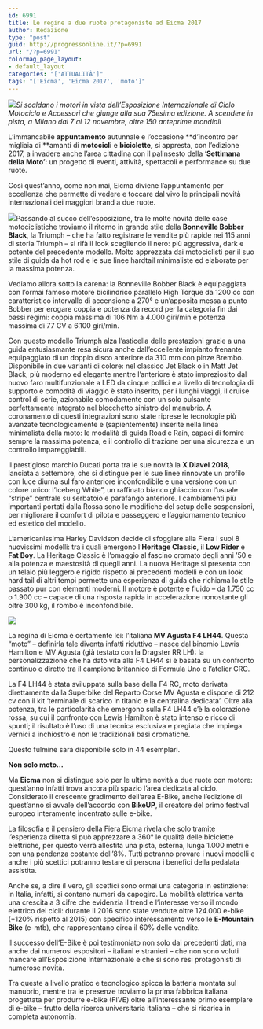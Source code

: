 ```yaml
---
id: 6991
title: Le regine a due ruote protagoniste ad Eicma 2017
author: Redazione
type: "post"
guid: http://progressonline.it/?p=6991
url: "/?p=6991"
colormag_page_layout:
- default_layout
categories: "['ATTUALITÀ']"
tags: "['Eicma', 'Eicma 2017', 'moto']"
---
```


*![](https://progressonline.it/wp-content/uploads/2017/10/eicma.png)Si scaldano i motori in vista dell’Esposizione Internazionale di Ciclo Motociclo e Accessori che giunge alla sua 75esima edizione. A scendere in pista, a Milano dal 7 al 12 novembre, oltre 150 anteprime mondiali*

L’immancabile **appuntamento** autunnale e l’occasione **d’incontro per migliaia di **amanti di **motocicli** e **biciclette,** si appresta, con l’edizione 2017, a invadere anche l’area cittadina con il palinsesto della ‘**Settimana della Moto’:** un progetto di eventi, attività, spettacoli e performance su due ruote.

Così quest’anno, come non mai, Eicma diviene l’appuntamento per eccellenza che permette di vedere e toccare dal vivo le principali novità internazionali dei maggiori brand a due ruote.

![](https://progressonline.it/wp-content/uploads/2017/10/2017-Triumph-Bonneville-Bobber-First-Look-2-300x200.jpg)Passando al succo dell’esposizione, tra le molte novità delle case motociclistiche troviamo il ritorno in grande stile della **Bonneville Bobber Black**, la Triumph – che ha fatto registrare le vendite più rapide nei 115 anni di storia Triumph – si rifà il look scegliendo il nero: più aggressiva, dark e potente del precedente modello. Molto apprezzata dai motociclisti per il suo stile di guida da hot rod e le sue linee hardtail minimaliste ed elaborate per la massima potenza.

Vediamo allora sotto la carena: la Bonneville Bobber Black è equipaggiata con l’ormai famoso motore bicilindrico parallelo High Torque da 1200 cc con caratteristico intervallo di accensione a 270° e un’apposita messa a punto Bobber per erogare coppia e potenza da record per la categoria fin dai bassi regimi: coppia massima di 106 Nm a 4.000 giri/min e potenza massima di 77 CV a 6.100 giri/min.

Con questo modello Triumph alza l’asticella delle prestazioni grazie a una guida entusiasmante resa sicura anche dall’eccellente impianto frenante equipaggiato di un doppio disco anteriore da 310 mm con pinze Brembo. Disponibile in due varianti di colore: nel classico Jet Black o in Matt Jet Black, più moderno ed elegante mentre l’anteriore è stato impreziosito dal nuovo faro multifunzionale a LED da cinque pollici e a livello di tecnologia di supporto e comodità di viaggio è stato inserito, per i lunghi viaggi, il cruise control di serie, azionabile comodamente con un solo pulsante perfettamente integrato nel blocchetto sinistro del manubrio. A coronamento di questi integrazioni sono state riprese le tecnologie più avanzate tecnologicamente e (sapientemente) inserite nella linea minimalista della moto: le modalità di guida Road e Rain, capaci di fornire sempre la massima potenza, e il controllo di trazione per una sicurezza e un controllo impareggiabili.

Il prestigioso marchio Ducati porta tra le sue novità la **X Diavel 2018**, lanciata a settembre, che si distingue per le sue linee rinnovate un profilo con luce diurna sul faro anteriore inconfondibile e una versione con un colore unico: l’Iceberg White”, un raffinato bianco ghiaccio con l’usuale “stripe” centrale su serbatoio e parafango anteriore. I cambiamenti più importanti portati dalla Rossa sono le modifiche del setup delle sospensioni, per migliorare il comfort di pilota e passeggero e l’aggiornamento tecnico ed estetico del modello.

L’americanissima Harley Davidson decide di sfoggiare alla Fiera i suoi 8 nuovissimi modelli: tra i quali emergono l’**Heritage Classic**, il **Low Rider** e **Fat Boy**. La Heritage Classic è l’omaggio al fascino cromato degli anni ’50 e alla potenza e maestosità di quegli anni. La nuova Heritage si presenta con un telaio più leggero e rigido rispetto ai precedenti modelli e con un look hard tail di altri tempi permette una esperienza di guida che richiama lo stile passato pur con elementi moderni. Il motore è potente e fluido – da 1.750 cc o 1.900 cc – capace di una risposta rapida in accelerazione nonostante gli oltre 300 kg, il rombo è inconfondibile.

![](https://progressonline.it/wp-content/uploads/2017/10/agusta-hamilton-300x279.jpg)

La regina di Eicma è certamente lei: l’italiana **MV Agusta F4 LH44**. Questa “moto” – definirla tale diventa infatti riduttivo – nasce dal binomio Lewis Hamilton e MV Agusta (già testato con la Dragster RR LH): la personalizzazione che ha dato vita alla F4 LH44 si è basata su un confronto continuo e diretto tra il campione britannico di Formula Uno e l’atelier CRC.

La F4 LH44 è stata sviluppata sulla base della F4 RC, moto derivata direttamente dalla Superbike del Reparto Corse MV Agusta e dispone di 212 cv con il kit ‘terminale di scarico in titanio e la centralina dedicata’. Oltre alla potenza, tra le particolarità che emergono sulla F4 LH44 c’è la colorazione rossa, su cui il confronto con Lewis Hamilton è stato intenso e ricco di spunti; il risultato è l’uso di una tecnica esclusiva e pregiata che impiega vernici a inchiostro e non le tradizionali basi cromatiche.

Questo fulmine sarà disponibile solo in 44 esemplari.

**Non solo moto…**

Ma **Eicma** non si distingue solo per le ultime novità a due ruote con motore: quest’anno infatti trova ancora più spazio l’area dedicata al ciclo. Considerato il crescente gradimento dell’area E-Bike, anche l’edizione di quest’anno si avvale dell’accordo con **BikeUP**, il creatore del primo festival europeo interamente incentrato sulle e-bike.

La filosofia e il pensiero della Fiera Eicma rivela che solo tramite l’esperienza diretta si può apprezzare a 360° le qualità delle biciclette elettriche, per questo verrà allestita una pista, esterna, lunga 1.000 metri e con una pendenza costante dell’8%. Tutti potranno provare i nuovi modelli e anche i più scettici potranno testare di persona i benefici della pedalata assistita.

Anche se, a dire il vero, gli scettici sono ormai una categoria in estinzione: in Italia, infatti, si contano numeri da capogiro. La mobilità elettrica vanta una crescita a 3 cifre che evidenzia il trend e l’interesse verso il mondo elettrico dei cicli: durante il 2016 sono state vendute oltre 124.000 e-bike (+120% rispetto al 2015) con specifico interessamento verso le **E-Mountain Bike** (e-mtb), che rappresentano circa il 60% delle vendite.

Il successo dell’E-Bike è poi testimoniato non solo dai precedenti dati, ma anche dai numerosi espositori – italiani e stranieri – che non sono voluti mancare all’Esposizione Internazionale e che si sono resi protagonisti di numerose novità.

Tra queste a livello pratico e tecnologico spicca la batteria montata sul manubrio, mentre tra le presenze troviamo la prima fabbrica italiana progettata per produrre e-bike (FIVE) oltre all’interessante primo esemplare di e-bike – frutto della ricerca universitaria italiana – che si ricarica in completa autonomia.